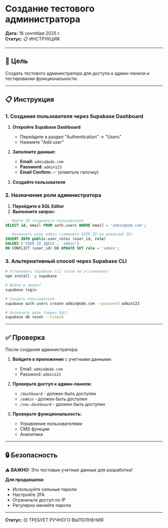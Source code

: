 # Создание тестового администратора

**Дата:** 18 сентября 2025 г.  
**Статус:** 📋 ИНСТРУКЦИЯ

---

## 🎯 Цель

Создать тестового администратора для доступа к админ-панели и тестирования функциональности.

---

## 📋 Инструкция

### 1. Создание пользователя через Supabase Dashboard

1. **Откройте Supabase Dashboard**
   - Перейдите в раздел "Authentication" → "Users"
   - Нажмите "Add user"

2. **Заполните данные:**
   - **Email:** `admin@ode.com`
   - **Password:** `admin123`
   - **Email Confirm:** ✅ (отметьте галочку)

3. **Создайте пользователя**

### 2. Назначение роли администратора

1. **Перейдите в SQL Editor**
2. **Выполните запрос:**

```sql
-- Найти ID созданного пользователя
SELECT id, email FROM auth.users WHERE email = 'admin@ode.com';

-- Назначить роль admin (замените USER_ID на реальный ID)
INSERT INTO public.user_roles (user_id, role) 
VALUES ('USER_ID_ЗДЕСЬ', 'admin')
ON CONFLICT (user_id) DO UPDATE SET role = 'admin';
```

### 3. Альтернативный способ через Supabase CLI

```bash
# Установить Supabase CLI (если не установлен)
npm install -g supabase

# Войти в проект
supabase login

# Создать пользователя
supabase auth users create admin@ode.com --password admin123

# Назначить роль (через SQL)
supabase db reset --linked
```

---

## ✅ Проверка

После создания администратора:

1. **Войдите в приложение** с учетными данными:
   - Email: `admin@ode.com`
   - Password: `admin123`

2. **Проверьте доступ к админ-панели:**
   - `/dashboard` - должен быть доступен
   - `/admin` - должен быть доступен
   - `/cms-dashboard` - должен быть доступен

3. **Проверьте функциональность:**
   - Управление пользователями
   - CMS функции
   - Аналитика

---

## 🔒 Безопасность

⚠️ **ВАЖНО:** Это тестовые учетные данные для разработки!

**Для продакшена:**
- Используйте сильные пароли
- Настройте 2FA
- Ограничьте доступ по IP
- Регулярно меняйте пароли

---

**Статус:** 🟡 ТРЕБУЕТ РУЧНОГО ВЫПОЛНЕНИЯ
